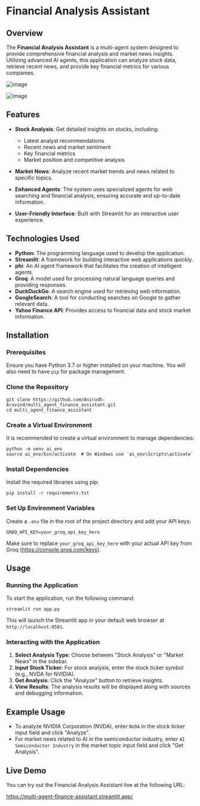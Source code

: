 
# Financial Analysis Assistant

## Overview

The **Financial Analysis Assistant** is a multi-agent system designed to provide comprehensive financial analysis and market news insights. Utilizing advanced AI agents, this application can analyze stock data, retrieve recent news, and provide key financial metrics for various companies.


![image](https://github.com/user-attachments/assets/1d000f98-bb5b-46e9-b788-646bb568ce93)

![image](https://github.com/user-attachments/assets/7a405d16-3595-44d9-a5f5-e05f3fc7e89c)


## Features

- **Stock Analysis**: Get detailed insights on stocks, including:
  - Latest analyst recommendations
  - Recent news and market sentiment
  - Key financial metrics
  - Market position and competitive analysis

- **Market News**: Analyze recent market trends and news related to specific topics.

- **Enhanced Agents**: The system uses specialized agents for web searching and financial analysis, ensuring accurate and up-to-date information.

- **User-Friendly Interface**: Built with Streamlit for an interactive user experience.

## Technologies Used

- **Python**: The programming language used to develop the application.
- **Streamlit**: A framework for building interactive web applications quickly.
- **phi**: An AI agent framework that facilitates the creation of intelligent agents.
- **Groq**: A model used for processing natural language queries and providing responses.
- **DuckDuckGo**: A search engine used for retrieving web information.
- **GoogleSearch**: A tool for conducting searches on Google to gather relevant data.
- **Yahoo Finance API**: Provides access to financial data and stock market information.

## Installation

### Prerequisites

Ensure you have Python 3.7 or higher installed on your machine. You will also need to have `pip` for package management.

### Clone the Repository

```
git clone https://github.com/Anirudh-Aravind/multi_agent_finance_assistant.git
cd multi_agent_finance_assistant
```

### Create a Virtual Environment

It is recommended to create a virtual environment to manage dependencies:

```
python -m venv ai_env
source ai_env/bin/activate  # On Windows use `ai_env\Scripts\activate`
```

### Install Dependencies

Install the required libraries using pip:

```
pip install -r requirements.txt
```

### Set Up Environment Variables

Create a `.env` file in the root of the project directory and add your API keys:

```
GROQ_API_KEY=your_groq_api_key_here
```

Make sure to replace `your_groq_api_key_here` with your actual API key from Groq (https://console.groq.com/keys).

## Usage

### Running the Application

To start the application, run the following command:

```
streamlit run app.py
```

This will launch the Streamlit app in your default web browser at `http://localhost:8501`.

### Interacting with the Application

1. **Select Analysis Type**: Choose between "Stock Analysis" or "Market News" in the sidebar.
2. **Input Stock Ticker**: For stock analysis, enter the stock ticker symbol (e.g., NVDA for NVIDIA).
3. **Get Analysis**: Click the "Analyze" button to retrieve insights.
4. **View Results**: The analysis results will be displayed along with sources and debugging information.

## Example Usage

- To analyze NVIDIA Corporation (NVDA), enter `NVDA` in the stock ticker input field and click "Analyze".
- For market news related to AI in the semiconductor industry, enter `AI Semiconductor Industry` in the market topic input field and click "Get Analysis".


## Live Demo

You can try out the Financial Analysis Assistant live at the following URL:

https://multi-agent-finance-assistant.streamlit.app/  
